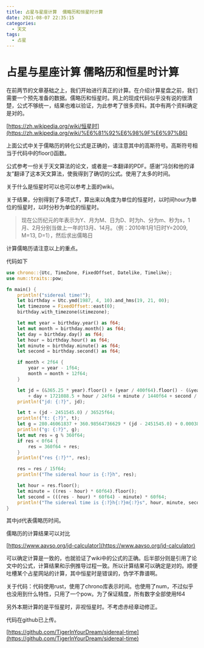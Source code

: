 ```yaml
---
title: 占星与星座计算  儒略历和恒星时计算
date: 2021-08-07 22:35:15
categories:
  - 天文
tags:
  - 占星
---
```


# 占星与星座计算  儒略历和恒星时计算

在前两节的文章基础之上，我们开始进行真正的计算。在介绍计算星盘之前，我们需要一个预先准备的数据。儒略历和恒星时。网上的现成代码似乎没有说的很清楚，公式不够统一，结果也难以验证，为此参考了很多资料。其中有两个资料确定是对的。

[https://zh.wikipedia.org/wiki/恒星时](https://zh.wikipedia.org/wiki/%E6%81%92%E6%98%9F%E6%97%B6)

上面公式中关于儒略历的转化公式是正确的，请注意其中的高斯符号。高斯符号相当于代码中的floor()函数。

公式参考一份关于天文算法的论文，或者是一本翻译的PDF。感谢“冯剑和他的译友”翻译了这本天文算法，使我得到了确切的公式。使用了太多的时间。

关于什么是恒星时可以也可以参考上面的wiki。

关于结果，分别得到了多项式T，算出来以角度为单位的恒星时，以时间hour为单位的恒星时，以时分秒为单位的恒星时。

> 现在公历纪元的年表示为Y、月为M、日为D、时为h、分为m、秒为s，1月、2月分别当做上一年的13月、14月。（例：2010年1月1日时Y=2009, M=13, D=1），然后求出儒略日

计算儒略历请注意以上的重点。

代码如下

```rust
use chrono::{Utc, TimeZone, FixedOffset, Datelike, Timelike};
use num::traits::pow;

fn main() {
    println!("sidereal time!");
    let birthday = Utc.ymd(1987, 4, 10).and_hms(19, 21, 00);
    let timezone = FixedOffset::east(0);
    birthday.with_timezone(&timezone);

    let mut year = birthday.year() as f64;
    let mut month = birthday.month() as f64;
    let day = birthday.day() as f64;
    let hour = birthday.hour() as f64;
    let minute = birthday.minute() as f64;
    let second = birthday.second() as f64;

    if month < 2f64 {
        year = year - 1f64;
        month = month + 12f64;
    }

    let jd = (&365.25 * year).floor() + (year / 400f64).floor() - (&year / 100f64).floor() + (30.59 * (month - 2f64)).floor()
        + day + 1721088.5 + hour / 24f64 + minute / 1440f64 + second / 86400f64;
    println!("jd: {:?}", jd);

    let t = (jd - 2451545.0) / 36525f64;
    println!("t: {:?}", t);
    let g = 280.46061837 + 360.98564736629 * (jd - 2451545.0) + 0.000387933 * pow(t, 2) - pow(t, 3) / 38710000f64;
    println!("g: {:?}", g);
    let mut res = g % 360f64;
    if res < 0f64 {
        res = 360f64 + res;
    }
    println!("res {:?}°", res);

    res = res / 15f64;
    println!("The sidereal hour is {:?}h", res);

    let hour = res.floor();
    let minute = ((res - hour) * 60f64).floor();
    let second = (((res - hour) * 60f64) - minute) * 60f64;
    println!("The sidereal time is {:?}h{:?}m{:?}s", hour, minute, second);
}
```

其中jd代表儒略历时间。

儒略历的计算结果可以对比

[https://www.aavso.org/jd-calculator](https://www.aavso.org/jd-calculator)

可以确定计算是一致的，也就验证了wiki中的公式的正确。后半部分则是引用了论文中的公式，计算结果和示例推导过程一致。所以计算结果可以确定是对的。顺便吐槽某个占星网站的计算，其中恒星时是错误的，伪学不靠谱啊。

关于代码：代码使用rust，使用了chrono库表示时间。也使用了num，不过似乎也没用到什么特性，只用了一个pow。为了保证精度，所有数字全部使用f64

另外本期计算的是平恒星时，非视恒星时。不考虑赤经章动修正。

代码在github已上传。

[https://github.com/TigerInYourDream/sidereal-time](https://github.com/TigerInYourDream/sidereal-time)